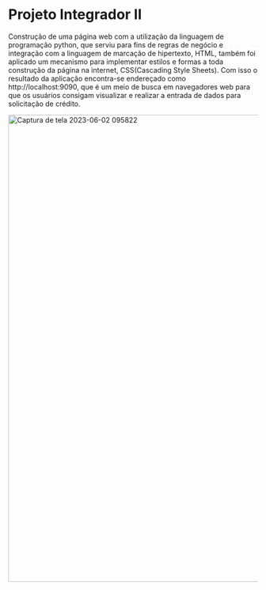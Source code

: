 # Projeto Integrador II
 
Construção de uma página web com a utilização da linguagem de programação python, que serviu para fins de regras de negócio e integração com a linguagem de marcação de hipertexto, HTML, também foi aplicado um mecanismo para implementar estilos e formas a toda construção da página na internet, CSS(Cascading Style Sheets). Com isso o resultado da aplicação encontra-se endereçado como http://localhost:9090, que é um meio de busca em navegadores web para que os usuários  consigam visualizar e realizar a entrada de dados para solicitação de crédito.

<img width="945" alt="Captura de tela 2023-06-02 095822" src="https://github.com/ProjetoII/ProjetoIntegradorII/assets/135674836/23cdd38d-6fb3-4756-bc59-629bb98b9237">


